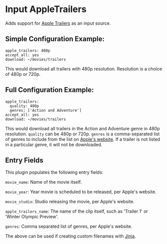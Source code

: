 # Input AppleTrailers
Adds support for [Apple Trailers](http://trailers.apple.com/) as an input source.

## Simple Configuration Example:
```
apple_trailers: 480p
accept_all: yes
download: ~/movies/trailers
```

This would download all trailers with 480p resolution. Resolution is a choice of 480p or 720p.

## Full Configuration Example:
```
apple_trailers:
  quality: 480p
  genres: ['Action and Adventure']
accept_all: yes
download: ~/movies/trailers
```

This would download all trailers in the Action and Adventure genre in 480p resolution. `quality` can be 480p or 720p. `genres` is a comma-separated list of genres to include from the list on [Apple's website](http://trailers.apple.com/#section=genres). If a trailer is not listed in a particular genre, it will not be downloaded.

## Entry Fields
This plugin populates the following entry fields:

`movie_name`: Name of the movie itself.

`movie_year`: Year movie is scheduled to be released, per Apple's website.

`movie_studio`: Studio releasing the movie, per Apple's website.

`apple_trailers_name`: The name of the clip itself, such as 'Trailer 1' or 'Winter Olympic Preview'.

`genres`: Comma separated list of genres, per Apple's website.

The above can be used if creating custom filenames with [Jinja](/Jinja).